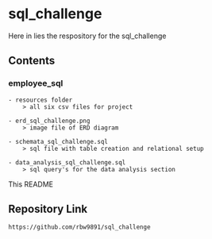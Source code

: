 # sql_challenge

Here in lies the respository for the sql_challenge

## Contents

### employee_sql

    - resources folder
        > all six csv files for project
    
    - erd_sql_challenge.png
        > image file of ERD diagram

    - schemata_sql_challenge.sql
        > sql file with table creation and relational setup

    - data_analysis_sql_challenge.sql
        > sql query's for the data analysis section

This README

## Repository Link

    https://github.com/rbw9891/sql_challenge

    